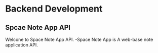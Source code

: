 # Backend Development
## Spcae Note App API
Welcone to Space Note App API.
-Space Note App is A web-base note application API.
